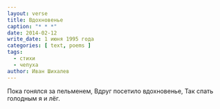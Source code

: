 ```yaml
---
layout: verse
title: Вдохновенье
caption: "* * *"
date: 2014-02-12
write_date: 1 июня 1995 года
categories: [ text, poems ]
tags:
  - стихи
  - чепуха
author: Иван Шихалев
---
```

Пока гонялся за пельменем,
Вдруг посетило вдохновенье,
Так спать голодным я и лёг.
